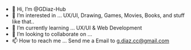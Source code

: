 - 👋 Hi, I’m @GDiaz-Hub
- 👀 I’m interested in ... UX/UI, Drawing, Games, Movies, Books, and stuff like that..
- 🌱 I’m currently learning ... UX/UI & Web Development
- 💞️ I’m looking to collaborate on ... 
- 📫 How to reach me ... Send me a Email to g.diaz.cc@gmail.com

<!---
GDiaz-Hub/GDiaz-Hub is a ✨ special ✨ repository because its `README.md` (this file) appears on your GitHub profile.
You can click the Preview link to take a look at your changes.
--->
